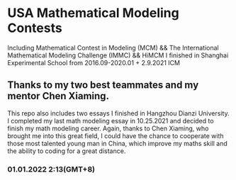# USA Mathematical Modeling Contests
Including Mathematical Contest in Modeling (MCM) && The International Mathematical Modeling Challenge (IMMC) && HiMCM I finished in Shanghai Experimental School from 2016.09-2020.01 + 2.9.2021 ICM 
## Thanks to my two best teammates and my mentor Chen Xiaming.
This repo also includes two essays I finished in Hangzhou Dianzi University. I completed my last math modeling essay in 10.25.2021 and decided to finish my math modeling career. Again, thanks to Chen Xiaming, who brought me into this great field, I could have the chance to cooperate with those most talented young man in China, which improve my maths skill and the ability to coding for a great distance.
### 01.01.2022 2:13(GMT+8)
